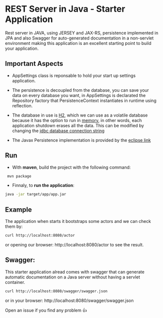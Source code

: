 # REST Server in Java - Starter Application

Rest server in JAVA, using JERSEY and JAX-RS, persistence implemented in JPA and also Swagger for auto-generated documentation in a non-servlet environment making this application is an excellent starting point to build your application.

## Important Aspects

- AppSettings class is reponsable to hold your start up settings application.

- The persistence is decoupled from the database, you can save your data on every database you want, in AppSettings is declarated the Repository factory that PersistenceContext instantiates in runtime using reflection.

- The database in use is [H2](https://www.h2database.com/html/main.html), which we can use as a volatile database because it has the option to run in [memory](https://github.com/NunuM/rest-server-java-skeleton/blob/master/src/main/resources/META-INF/persistence.xml#L13), in other words, each application shutdown erases all the data. This can be modified by changing the [jdbc database connection string](https://alvinalexander.com/java/jdbc-connection-string-mysql-postgresql-sqlserver)

- The Javax Persistence implementation is provided by the [eclipse link](https://www.eclipse.org/eclipselink/documentation/2.7/)

## Run

- With **maven**, build the project with the following command:

 ```bash
  mvn package
 ```

- Finnaly, to **run the application**:
 ```bash
 java -jar target/app/app.jar
 ```

## Example

The application when starts it bootstraps some actors and we can check them by:

```bash
curl http://localhost:8080/actor
```

or opening our browser: http://localhost:8080/actor  to see the result.

## Swagger:

This starter application alread comes with swagger that can generate automatic documentation on a Java server without having a servlet container. 

```bash
curl http://localhost:8080/swagger/swagger.json
```

or in your browser: http://localhost:8080/swagger/swagger.json

Open an issue if you find any problem :+1:
